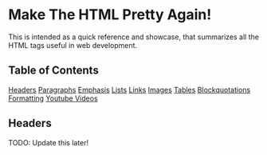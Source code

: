 # Make The HTML Pretty Again!

This is intended as a quick reference and showcase, that summarizes all the HTML tags useful in web development.

## Table of Contents

[Headers](#headers)
[Paragraphs](#paragraphs)
[Emphasis](#emphasis)
[Lists](#lists)
[Links](#links)
[Images](#images)
[Tables](#tables)
[Blockquotations](#blockquotations)
[Formatting](#formatting)
[Youtube Videos](#videos)

## Headers
TODO: Update this later!

